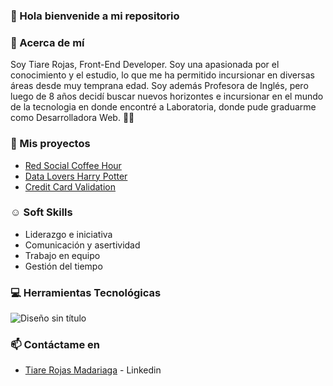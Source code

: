 ### 👋 Hola bienvenide a mi repositorio

### :rocket: Acerca de mí

Soy Tiare Rojas, Front-End Developer. Soy una apasionada por el conocimiento y el estudio, lo que me ha permitido incursionar en diversas áreas desde muy temprana edad. Soy además Profesora de Inglés, pero luego de 8 años decidí buscar nuevos horizontes e incursionar en el mundo de la tecnologia en donde encontré a Laboratoria, donde pude graduarme como Desarrolladora Web. :woman_technologist:

### :open_file_folder: Mis proyectos 
* [Red Social Coffee Hour](https://github.com/tiare-rm/Social-Network)
* [Data Lovers Harry Potter](https://github.com/tiare-rm/Data-Lovers-Harry-Potter)
* [Credit Card Validation](https://github.com/tiare-rm/Final-Tarjeta-de-Credito-Valida)

### :relaxed: Soft Skills 
* Liderazgo e iniciativa
* Comunicación y asertividad
* Trabajo en equipo
* Gestión del tiempo

### :computer: Herramientas Tecnológicas 

![Diseño sin título](https://user-images.githubusercontent.com/122039037/235308485-e36bafce-0dde-47c8-8087-ce7a271eacab.png)

### 📫 Contáctame en 
* [Tiare Rojas Madariaga](https://www.linkedin.com/in/tiare-rojas-madariaga/) - Linkedin

<!--
**tiare-rm/tiare-rm** is a ✨ _special_ ✨ repository because its `README.md` (this file) appears on your GitHub profile.

Here are some ideas to get you started:

- 🔭 I’m currently working on ...
- 🌱 I’m currently learning ...
- 👯 I’m looking to collaborate on ...
- 🤔 I’m looking for help with ...
- 💬 Ask me about ...
- 😄 Pronouns: ...
- ⚡ Fun fact: ...
-->
